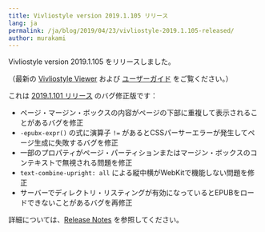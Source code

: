 ```yaml
---
title: Vivliostyle version 2019.1.105 リリース
lang: ja
permalink: /ja/blog/2019/04/23/vivliostyle-2019.1.105-released/
author: murakami
---
```


Vivliostyle version 2019.1.105 をリリースしました。

（最新の [Vivliostyle Viewer](https://vivliostyle.github.io/vivliostyle.js/viewer/vivliostyle-viewer.html) および [ユーザーガイド](https://vivliostyle.github.io/vivliostyle.js/docs/ja/) をご覧ください。）

これは [2019.1.101 リリース](https://vivliostyle.org/ja/blog/2019/02/27/vivliostyle-2019.1.101-released/) のバグ修正版です：

- ページ・マージン・ボックスの内容がページの下部に重複して表示されることがあるバグを修正
- `-epubx-expr()` の式に演算子 `!=` があるとCSSパーサーエラーが発生してページ生成に失敗するバグを修正
- 一部のプロパティがページ・パーティションまたはマージン・ボックスのコンテキストで無視される問題を修正
- `text-combine-upright: all` による縦中横がWebKitで機能しない問題を修正
- サーバーでディレクトリ・リスティングが有効になっているとEPUBをロードできないことがあるバグを再修正

詳細については、[Release Notes](https://github.com/vivliostyle/vivliostyle/releases) を参照してください。
